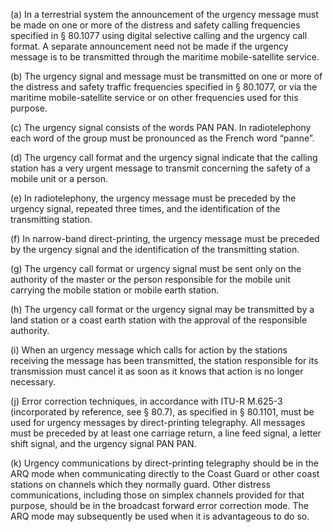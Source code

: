 (a) In a terrestrial system the announcement of the urgency message must be made on one or more of the distress and safety calling frequencies specified in § 80.1077 using digital selective calling and the urgency call format. A separate announcement need not be made if the urgency message is to be transmitted through the maritime mobile-satellite service.

(b) The urgency signal and message must be transmitted on one or more of the distress and safety traffic frequencies specified in § 80.1077, or via the maritime mobile-satellite service or on other frequencies used for this purpose.

(c) The urgency signal consists of the words PAN PAN. In radiotelephony each word of the group must be pronounced as the French word “panne”.

(d) The urgency call format and the urgency signal indicate that the calling station has a very urgent message to transmit concerning the safety of a mobile unit or a person.

(e) In radiotelephony, the urgency message must be preceded by the urgency signal, repeated three times, and the identification of the transmitting station.

(f) In narrow-band direct-printing, the urgency message must be preceded by the urgency signal and the identification of the transmitting station.

(g) The urgency call format or urgency signal must be sent only on the authority of the master or the person responsible for the mobile unit carrying the mobile station or mobile earth station.

(h) The urgency call format or the urgency signal may be transmitted by a land station or a coast earth station with the approval of the responsible authority.

(i) When an urgency message which calls for action by the stations receiving the message has been transmitted, the station responsible for its transmission must cancel it as soon as it knows that action is no longer necessary.

(j) Error correction techniques, in accordance with ITU-R M.625-3 (incorporated by reference, see § 80.7), as specified in § 80.1101, must be used for urgency messages by direct-printing telegraphy. All messages must be preceded by at least one carriage return, a line feed signal, a letter shift signal, and the urgency signal PAN PAN.

(k) Urgency communications by direct-printing telegraphy should be in the ARQ mode when communicating directly to the Coast Guard or other coast stations on channels which they normally guard. Other distress communications, including those on simplex channels provided for that purpose, should be in the broadcast forward error correction mode. The ARQ mode may subsequently be used when it is advantageous to do so.

